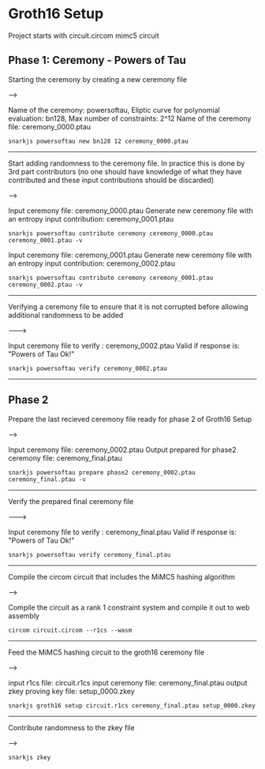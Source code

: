# Groth16 Setup

Project starts with circuit.circom mimc5 circuit


## Phase 1: Ceremony - Powers of Tau

Starting the ceremony by creating a new ceremony file 

--> 

Name of the ceremony: powersoftau,
Eliptic curve for polynomial evaluation: bn128,
Max number of constraints: 2^12
Name of the ceremony file: ceremony_0000.ptau

    snarkjs powersoftau new bn128 12 ceremony_0000.ptau

---

Start adding randomness to the ceremony file. In practice this is done by 3rd part contributors (no one should have knowledge of what they have contributed and these input contributions should be discarded)

-->

Input ceremony file: ceremony_0000.ptau
Generate new ceremony file with an entropy input contribution: ceremony_0001.ptau 

    snarkjs powersoftau contribute ceremony ceremony_0000.ptau ceremony_0001.ptau -v


Input ceremony file: ceremony_0001.ptau
Generate new ceremony file with an entropy input contribution: ceremony_0002.ptau 

    snarkjs powersoftau contribute ceremony ceremony_0001.ptau ceremony_0002.ptau -v

---

Verifying a ceremony file to ensure that it is not corrupted before allowing additional randomness to be added

---> 

Input ceremony file to verify : ceremony_0002.ptau
Valid if response is: "Powers of Tau Ok!"

    snarkjs powersoftau verify ceremony_0002.ptau

---

## Phase 2

Prepare the last recieved ceremony file ready for phase 2 of Groth16 Setup

-->

Input ceremony file: ceremony_0002.ptau
Output prepared for phase2 ceremony file: ceremony_final.ptau

    snarkjs powersoftau prepare phase2 ceremony_0002.ptau ceremony_final.ptau -v

---

Verify the prepared final ceremony file

---> 

Input ceremony file to verify : ceremony_final.ptau
Valid if response is: "Powers of Tau Ok!"
        
    snarkjs powersoftau verify ceremony_final.ptau

---

Compile the circom circuit that includes the MiMC5 hashing algorithm

-->

Compile the circuit as a rank 1 constraint system and compile it out to web assembly

    circom circuit.circom --r1cs --wasm

---

Feed the MiMC5 hashing circuit to the groth16 ceremony file

-->

input r1cs file: circuit.r1cs
input ceremony file: ceremony_final.ptau
output zkey proving key file: setup_0000.zkey

    snarkjs groth16 setup circuit.r1cs ceremony_final.ptau setup_0000.zkey

---

Contribute randomness to the zkey file

-->

    snarkjs zkey 




